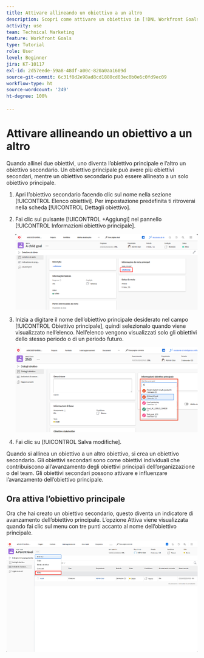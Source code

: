```yaml
---
title: Attivare allineando un obiettivo a un altro
description: Scopri come attivare un obiettivo in [!DNL Workfront Goals] allineandolo a un altro.
activity: use
team: Technical Marketing
feature: Workfront Goals
type: Tutorial
role: User
level: Beginner
jira: KT-10117
exl-id: 2d57eede-59a8-48df-a00c-820a0aa1609d
source-git-commit: 6c31f8d2e98ad8cd1880cd03ec0b0e6c0fd9ec09
workflow-type: ht
source-wordcount: '249'
ht-degree: 100%

---
```


# Attivare allineando un obiettivo a un altro

Quando allinei due obiettivi, uno diventa l’obiettivo principale e l’altro un obiettivo secondario. Un obiettivo principale può avere più obiettivi secondari, mentre un obiettivo secondario può essere allineato a un solo obiettivo principale.

1. Apri l’obiettivo secondario facendo clic sul nome nella sezione [!UICONTROL Elenco obiettivi]. Per impostazione predefinita ti ritroverai nella scheda [!UICONTROL Dettagli obiettivo].
1. Fai clic sul pulsante [!UICONTROL +Aggiungi] nel pannello [!UICONTROL Informazioni obiettivo principale].

   ![Schermata della scheda [!UICONTROL Dettagli obiettivo]](assets/06-workfront-goals-align-goals.png)

1. Inizia a digitare il nome dell’obiettivo principale desiderato nel campo [!UICONTROL Obiettivo principale], quindi selezionalo quando viene visualizzato nell’elenco. Nell’elenco vengono visualizzati solo gli obiettivi dello stesso periodo o di un periodo futuro.

   ![Schermata del pannello [!UICONTROL Dettagli obiettivo] contenente il pannello [!UICONTROL  Informazioni obiettivo principale]](assets/07-workfront-goals-align-to.png)

1. Fai clic su [!UICONTROL Salva modifiche].

Quando si allinea un obiettivo a un altro obiettivo, si crea un obiettivo secondario. Gli obiettivi secondari sono come obiettivi individuali che contribuiscono all’avanzamento degli obiettivi principali dell’organizzazione o del team. Gli obiettivi secondari possono attivare e influenzare l’avanzamento dell’obiettivo principale.

## Ora attiva l’obiettivo principale

Ora che hai creato un obiettivo secondario, questo diventa un indicatore di avanzamento dell’obiettivo principale. L’opzione Attiva viene visualizzata quando fai clic sul menu con tre punti accanto al nome dell’obiettivo principale.

![Schermata che mostra come attivare l’obiettivo principale.](assets/activate-the-parent-goal.png)

